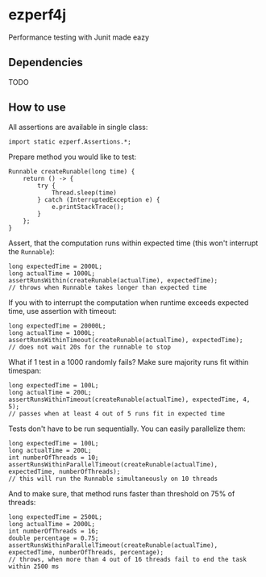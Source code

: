 # ezperf4j
Performance testing with Junit made eazy

## Dependencies

TODO

## How to use

All assertions are available in single class: 

```
import static ezperf.Assertions.*;
```

Prepare method you would like to test:

```
Runnable createRunable(long time) {
    return () -> {
        try {
            Thread.sleep(time)
        } catch (InterruptedException e) {
            e.printStackTrace();
        }
    };
}
```

Assert, that the computation runs within expected time (this won't interrupt the `Runnable`):

```
long expectedTime = 2000L;
long actualTime = 1000L;
assertRunsWithin(createRunable(actualTime), expectedTime); 
// throws when Runnable takes longer than expected time
```

If you with to interrupt the computation when runtime exceeds expected time, use assertion with timeout:

```
long expectedTime = 20000L;
long actualTime = 1000L;
assertRunsWithinTimeout(createRunable(actualTime), expectedTime); 
// does not wait 20s for the runnable to stop
```

What if 1 test in a 1000 randomly fails? Make sure majority runs fit within timespan:

```
long expectedTime = 100L;
long actualTime = 200L;
assertRunsWithinTimeout(createRunable(actualTime), expectedTime, 4, 5); 
// passes when at least 4 out of 5 runs fit in expected time
```

Tests don't have to be run sequentially. You can easily parallelize them:

```
long expectedTime = 100L;
long actualTime = 200L;
int numberOfThreads = 10;
assertRunsWithinParallelTimeout(createRunable(actualTime), expectedTime, numberOfThreads);
// this will run the Runnable simultaneously on 10 threads
```

And to make sure, that method runs faster than threshold on 75% of threads:

```
long expectedTime = 2500L;
long actualTime = 2000L;
int numberOfThreads = 16;
double percentage = 0.75;
assertRunsWithinParallelTimeout(createRunable(actualTime), expectedTime, numberOfThreads, percentage);
// throws, when more than 4 out of 16 threads fail to end the task within 2500 ms
```
